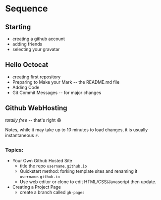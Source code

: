 Sequence
========

## Starting

- creating a github account
- adding friends
- selecting your gravatar

## Hello Octocat

- creating first repository
- Preparing to Make your Mark -- the README.md file
- Adding Code
- Git Commit Messages -- for major changes


## Github WebHosting

*totally free* -- that's right :smiley:

Notes, while it may take up to 10 minutes to load changes, it is usually instantaneous :zap:.

### Topics:

- Your Own Github Hosted Site 
  - title the repo `username.github.io`
  - Quickstart method: forking template sites and renaming it `username.github.io`
  - Use web editor or clone to edit HTML/CSS/Javascript then update.
- Creating a Project Page 
  - create a branch called `gh-pages`
